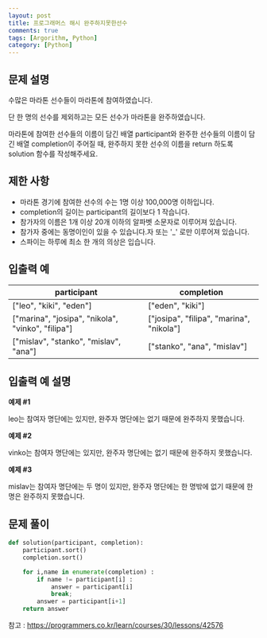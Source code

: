 ```yaml
---
layout: post
title: 프로그래머스 해시 완주하지못한선수
comments: true
tags: [Argorithm, Python]
category: [Python]
---
```


## 문제 설명
수많은 마라톤 선수들이 마라톤에 참여하였습니다. 

단 한 명의 선수를 제외하고는 모든 선수가 마라톤을 완주하였습니다.

마라톤에 참여한 선수들의 이름이 담긴 배열 participant와 완주한 선수들의 이름이 담긴 배열 completion이 주어질 때, 완주하지 못한 선수의 이름을 return 하도록 solution 함수를 작성해주세요.


## 제한 사항
- 마라톤 경기에 참여한 선수의 수는 1명 이상 100,000명 이하입니다.
- completion의 길이는 participant의 길이보다 1 작습니다.
- 참가자의 이름은 1개 이상 20개 이하의 알파벳 소문자로 이루어져 있습니다.
- 참가자 중에는 동명이인이 있을 수 있습니다.자 또는 '_' 로만 이루어져 있습니다.
- 스파이는 하루에 최소 한 개의 의상은 입습니다.

## 입출력 예
  
|  participant | completion  | 
|---| ---  |
|["leo", "kiki", "eden"]	|["eden", "kiki"]|	"leo"|
|["marina", "josipa", "nikola", "vinko", "filipa"]| ["josipa", "filipa", "marina", "nikola"]| "vinko"|
|["mislav", "stanko", "mislav", "ana"]|	["stanko", "ana", "mislav"]	|"mislav"|
  
## 입출력 예 설명
**예제 #1**

leo는 참여자 명단에는 있지만, 완주자 명단에는 없기 때문에 완주하지 못했습니다.

**예제 #2**

vinko는 참여자 명단에는 있지만, 완주자 명단에는 없기 때문에 완주하지 못했습니다.

**예제 #3**

mislav는 참여자 명단에는 두 명이 있지만, 완주자 명단에는 한 명밖에 없기 때문에 한명은 완주하지 못했습니다.



## 문제 풀이
```python
def solution(participant, completion):
    participant.sort()
    completion.sort()

    for i,name in enumerate(completion) :
        if name != participant[i] :
            answer = participant[i]
            break;
        answer = participant[i+1]
    return answer
```
참고 : <https://programmers.co.kr/learn/courses/30/lessons/42576>